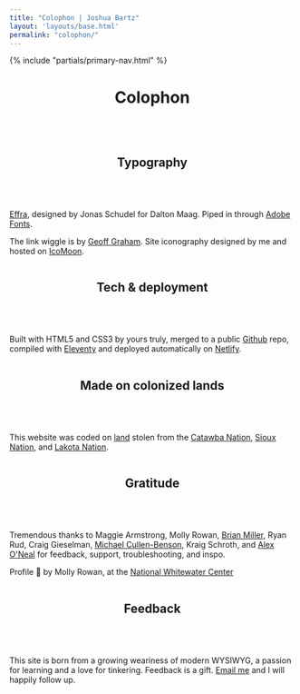 ```yaml
---
title: "Colophon | Joshua Bartz"
layout: 'layouts/base.html'
permalink: "colophon/"
---
```


{% include "partials/primary-nav.html" %}

<div class="container-narrow">
	<div class="row">
		<header class="greeting">
			<h1>Colophon</h1>
		</header>
	</div>
</div>

<section id="style">
	<div class="container-narrow">
		<div class="row">
			<div class="column">
				<header>
					<h2>Typography</h2>
				</header>
			</div>
			<div class="double-column">
				<p><a href="https://www.daltonmaag.com/library/effra" target="_blank">Effra</a>, designed by Jonas Schudel for Dalton Maag. Piped in through <a href="https://fonts.adobe.com" target="_blank">Adobe Fonts</a>.</p>
				<p>The link <span class="showoff">wiggle</span> is by <a href="https://codepen.io/geoffgraham" target="_blank">Geoff Graham</a>. Site iconography designed by me and hosted on <a href="https://icomoon.io" target="_blank">IcoMoon</a>.</p>
		</div>
	</div>
</section>

<section id="tech">
	<div class="container-narrow">
		<div class="row">
			<div class="column">
				<header>
					<h2>Tech & deployment</h2>
				</header>
			</div>
			<div class="double-column">
				<p>Built with HTML5 and CSS3 by yours truly, merged to a public <a href="https://github.com/jshbrtz/jshbrtz.com" target="_blank">Github</a> repo, compiled with <a href="https://www.11ty.dev" target="_blank">Eleventy</a> and deployed automatically on <a href="https://www.netlify.com" target="_blank">Netlify</a>.</p>
			</div>
		</div>
	</div>
</section>

<section id="land-acknowledgement">
	<div class="container-narrow">
		<div class="row">
			<div class="column">
				<header>
					<h2>Made on colonized lands</h2>
				</header>
			</div>
			<div class="double-column">
				<p>This website was coded on <a href="https://native-land.ca" target="_blank">land</a> stolen from the <a href="https://www.catawba.com" target="_blank">Catawba Nation</a>, <a href="https://shakopeedakota.org" target="_blank">Sioux Nation</a>, and <a href="http://aktalakota.stjo.org" target="_blank">Lakota Nation</a>.</p>
			</div>
		</div>
	</div>
</section>

<section id="gratitude">
	<div class="container-narrow">
		<div class="row">
			<div class="column">
				<header>
					<h2>Gratitude</h2>
				</header>
			</div>
			<div class="double-column">
				<p>Tremendous thanks to Maggie Armstrong, Molly Rowan, <a href="https://brianchmiller.com" target="_blank">Brian Miller</a>, Ryan Rud, Craig Gieselman, <a href="http://www.michaelcullenbenson.com/index.html" target="_blank">Michael Cullen-Benson</a>, Kraig Schroth, and <a href="https://aeoneal.com/" target="_blank">Alex O'Neal</a> for feedback, support, troubleshooting, and inspo.</p>
				<p>Profile &#128248; by Molly Rowan, at the <a href="https://whitewater.org" target="_blank">National Whitewater Center</a></p>
			</div>
		</div>
	</div>
</section>

<section id="feedback">
	<div class="container-narrow">
		<div class="row">
			<div class="column">
				<header>
					<h2>Feedback</h2>
				</header>
			</div>
			<div class="double-column">
				<p>This site is born from a growing weariness of modern WYSIWYG, a passion for learning and a love for tinkering. Feedback is a gift. <a href="mailto:hello@brtz.me">Email me</a> and I will happily follow up.</p>
			</div>
		</div>
	</div>
</section>